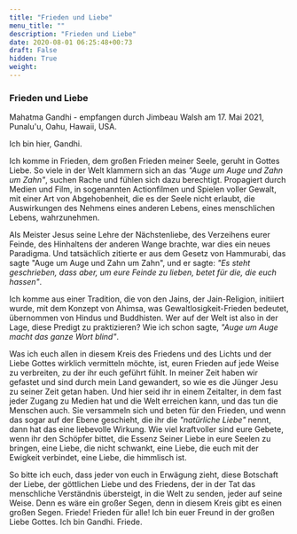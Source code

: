 ```yaml
---
title: "Frieden und Liebe"
menu_title: ""
description: "Frieden und Liebe"
date: 2020-08-01 06:25:48+00:73
draft: False
hidden: True
weight:
---
```

### Frieden und Liebe

Mahatma Gandhi - empfangen durch Jimbeau Walsh am 17. Mai 2021, Punalu'u, Oahu, Hawaii, USA.

Ich bin hier, Gandhi.

Ich komme in Frieden, dem großen Frieden meiner Seele, geruht in Gottes Liebe. So viele in der Welt klammern sich an das *"Auge um Auge und Zahn um Zahn"*, suchen Rache und fühlen sich dazu berechtigt. Propagiert durch Medien und Film, in sogenannten Actionfilmen und Spielen voller Gewalt, mit einer Art von Abgehobenheit, die es der Seele nicht erlaubt, die Auswirkungen des Nehmens eines anderen Lebens, eines menschlichen Lebens, wahrzunehmen.

Als Meister Jesus seine Lehre der Nächstenliebe, des Verzeihens eurer Feinde, des Hinhaltens der anderen Wange brachte, war dies ein neues Paradigma. Und tatsächlich zitierte er aus dem Gesetz von Hammurabi, das sagte "Auge um Auge und Zahn um Zahn", und er sagte: *"Es steht geschrieben, dass aber, um eure Feinde zu lieben, betet für die, die euch hassen"*.

Ich komme aus einer Tradition, die von den Jains, der Jain-Religion, initiiert wurde, mit dem Konzept von Ahimsa, was Gewaltlosigkeit-Frieden bedeutet, übernommen von Hindus und Buddhisten. Wer auf der Welt ist also in der Lage, diese Predigt zu praktizieren? Wie ich schon sagte, *"Auge um Auge macht das ganze Wort blind"*.

Was ich euch allen in diesem Kreis des Friedens und des Lichts und der Liebe Gottes wirklich vermitteln möchte, ist, euren Frieden auf jede Weise zu verbreiten, zu der ihr euch geführt fühlt. In meiner Zeit haben wir gefastet und sind durch mein Land gewandert, so wie es die Jünger Jesu zu seiner Zeit getan haben. Und hier seid ihr in einem Zeitalter, in dem fast jeder Zugang zu Medien hat und die Welt erreichen kann, und das tun die Menschen auch. Sie versammeln sich und beten für den Frieden, und wenn das sogar auf der Ebene geschieht, die ihr die *"natürliche Liebe"* nennt, dann hat das eine liebevolle Wirkung. Wie viel kraftvoller sind eure Gebete, wenn ihr den Schöpfer bittet, die Essenz Seiner Liebe in eure Seelen zu bringen, eine Liebe, die nicht schwankt, eine Liebe, die euch mit der Ewigkeit verbindet, eine Liebe, die himmlisch ist.

So bitte ich euch, dass jeder von euch in Erwägung zieht, diese Botschaft der Liebe, der göttlichen Liebe und des Friedens, der in der Tat das menschliche Verständnis übersteigt, in die Welt zu senden, jeder auf seine Weise. Denn es wäre ein großer Segen, denn in diesem Kreis gibt es einen großen Segen. Friede! Frieden für alle! Ich bin euer Freund in der großen Liebe Gottes. Ich bin Gandhi. Friede.
